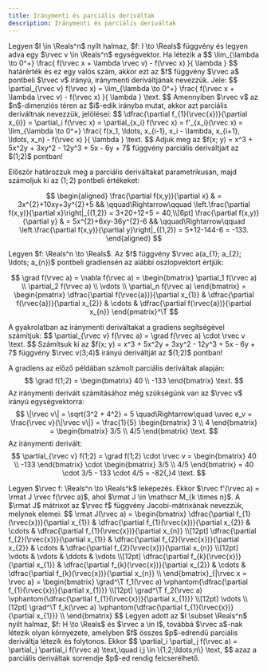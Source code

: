 ```yaml
---
title: Iránymenti és parciális deriváltak
description: Iránymenti és parciális deriváltak
---
```


<Definition title="Iránymenti derivált" id="definition.3.7">
  Legyen $I \in \Reals^n$ nyílt halmaz, $f: I \to \Reals$ függvény és
  legyen adva egy $\rvec v \in \Reals^n$ egységvektor. Ha létezik a
  $$
    \lim_{\lambda \to 0^+} \frac{
      f(\rvec x + \lambda \rvec v) - f(\rvec x)
    }{
      \lambda
    }
  $$
  határérték és ez egy valós szám, akkor ezt az $f$ függvény $\rvec a$
  pontbeli $\rvec v$ irányú, iránymenti deriváltjának nevezzük. Jele:
  $$
    \partial_{\rvec v} f(\rvec x) = \lim_{\lambda \to 0^+} \frac{
      f(\rvec x + \lambda \rvec v) - f(\rvec x)
    }{
      \lambda
    }
    \text.
  $$
</Definition>

<Note>
  Amennyiben $\rvec v$ az $n$-dimenziós téren az $i$-edik irányba mutat,
  akkor azt parciális deriváltnak nevezzük, jelölései:
  $$
    \dfrac{\partial f_{1}(\rvec{x})}{\partial x_{i}}
    = \partial_i f(\rvec x)
    = \partial_{x_i} f(\rvec x)
    = f'_{x_i}(\rvec x)
    = \lim_{\lambda \to 0^+} \frac{
      f(x_1, \ldots, x_{i-1}, x_i - \lambda, x_{i+1}, \ldots, x_n) - f(\rvec x)
    }{
      \lambda
    }
    \text.
  $$
</Note>

<Example>
  Adjuk meg az $f(x; y) = x^3 + 5x^2y + 3xy^2 - 12y^3 + 5x - 6y + 7$ függvény
  parciális deriváltjait az $(1;2)$ pontban!

  Először határozzuk meg a parciális deriváltakat parametrikusan, majd
  számoljuk ki az $(1;2)$ pontbeli értékeket:

  $$
  \begin{aligned}
\frac{\partial f(x,y)}{\partial x} & = 3x^{2}+10xy+3y^{2}+5
      && \qquad\Rightarrow\qquad
   \left.\frac{\partial f(x,y)}{\partial x}\right|_{(1,2)} = 3+20+12+5 = 40,\\[6pt]
\frac{\partial f(x,y)}{\partial y} & = 5x^{2}+6xy-36y^{2}-6
      && \qquad\Rightarrow\qquad
   \left.\frac{\partial f(x,y)}{\partial y}\right|_{(1,2)} = 5+12-144-6 = -133.
\end{aligned}
  $$
</Example>

<Definition title="Gradiens" id="definition.3.8">
  Legyen $f: \Reals^n \to \Reals$. Az $f$ függvény
  $\rvec a(a_{1}; a_{2}; \ldots; a_{n})$ pontbeli gradiensén az alábbi
  oszlopvektort értjük:

  $$
    \grad f(\rvec a) = \nabla f(\rvec a) = \begin{bmatrix}
      \partial_1 f(\rvec a) \\
      \partial_2 f(\rvec a) \\
      \vdots                \\
      \partial_n f(\rvec a)
    \end{bmatrix} = \begin{pmatrix}
      \dfrac{\partial f(\rvec{a})}{\partial x_{1}} &
      \dfrac{\partial f(\rvec{a})}{\partial x_{2}} &
      \cdots &
      \dfrac{\partial f(\rvec{a})}{\partial x_{n}}
    \end{pmatrix}^\T
  $$
</Definition>

<Note>
  A gyakrolatban az iránymenti deriváltakat a gradiens segítségével számítjuk:
  $$
    \partial_{\rvec v} f(\rvec a) = \grad f(\rvec a) \cdot \rvec v
    \text.
  $$
</Note>

<Example>
  Számítsuk ki az $f(x; y) = x^3 + 5x^2y + 3xy^2 - 12y^3 + 5x - 6y + 7$
  függvény $\rvec v(3;4)$ irányú deriváltját az $(1;2)$ pontban!

  A gradiens az előző példában számolt parciális deriváltak alapján:
  $$
    \grad f(1;2) = \begin{bmatrix}
      40 \\ -133
    \end{bmatrix}
    \text.
  $$
  Az iránymenti derivált számításához még szükségünk van az $\rvec v$ irányú
  egységvektorra:
  $$
    \|\rvec v\| = \sqrt{3^2 + 4^2} = 5
    \quad\Rightarrow\quad
    \uvec e_v = \frac{\rvec v}{\|\rvec v\|} = \frac{1}{5} \begin{bmatrix}
      3 \\ 4
    \end{bmatrix} = \begin{bmatrix}
      3/5 \\ 4/5
    \end{bmatrix}
    \text.
  $$
  Az iránymenti derivált:
  $$
    \partial_{\rvec v} f(1;2) = \grad f(1;2) \cdot \rvec v = \begin{bmatrix}
      40 \\ -133
    \end{bmatrix} \cdot \begin{bmatrix}
      3/5 \\ 4/5
    \end{bmatrix} = 40 \cdot 3/5 - 133 \cdot 4/5 = -82{,}4
    \text.
  $$
</Example>

<Definition title="Jacobi mátrix" id="definition.3.9">
  Legyen $\rvec f: \Reals^n \to \Reals^k$ leképezés.
  Ekkor $\rvec f'(\rvec a) = \rmat J \rvec f(\rvec a)$,
  ahol $\rmat J \in \mathscr M_{k \times n}$. A $\rmat J$ mátrixot az
  $\rvec f$ függvény Jacobi-mátrixának nevezzük, melynek elemei:
  $$
    \rmat J(\rvec a) = \begin{bmatrix}
      \dfrac{\partial f_{1}(\rvec{x})}{\partial x_{1}} &
      \dfrac{\partial f_{1}(\rvec{x})}{\partial x_{2}} &
      \cdots &
      \dfrac{\partial f_{1}(\rvec{x})}{\partial x_{n}} \\[12pt]
      \dfrac{\partial f_{2}(\rvec{x})}{\partial x_{1}} &
      \dfrac{\partial f_{2}(\rvec{x})}{\partial x_{2}} &
      \cdots &
      \dfrac{\partial f_{2}(\rvec{x})}{\partial x_{n}} \\[12pt]
      \vdots & \vdots & \ddots & \vdots \\[12pt]
      \dfrac{\partial f_{k}(\rvec{x})}{\partial x_{1}} &
      \dfrac{\partial f_{k}(\rvec{x})}{\partial x_{2}} &
      \cdots &
      \dfrac{\partial f_{k}(\rvec{x})}{\partial x_{n}} \\
    \end{bmatrix}_{|\rvec x = \rvec a} = \begin{bmatrix}
      \grad^\T f_1(\rvec a) \vphantom{\dfrac{\partial f_{1}(\rvec{x})}{\partial x_{1}}} \\[12pt]
      \grad^\T f_2(\rvec a) \vphantom{\dfrac{\partial f_{1}(\rvec{x})}{\partial x_{1}}} \\[12pt]
      \vdots                                                       \\[12pt]
      \grad^\T f_k(\rvec a) \vphantom{\dfrac{\partial f_{1}(\rvec{x})}{\partial x_{1}}} \\
    \end{bmatrix}
  $$
</Definition>

<Theorem title="Young-tétel" id="theorem.3.4">
  Legyen adott az $I \subset \Reals^n$ nyílt halmaz, $f: H \to \Reals$ és
  $\rvec a \in I$, továbbá $\rvec a$-nak létezik olyan környezete, amelyben
  $f$ összes $p$-edrendű parciális deriváltja létezik és folytonos. Ekkor
  $$
    \partial_i \partial_j f(\rvec a) = \partial_j \partial_i f(\rvec a)
    \text,\quad
    i;j \in \{1;2;\ldots;n\}
    \text,
  $$
  azaz a parciális deriváltak sorrendje $p$-ed rendig felcserélhető.
</Theorem>